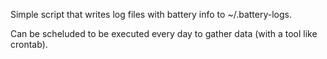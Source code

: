 Simple script that writes log files with battery info to ~/.battery-logs.

Can be scheluded to be executed every day to gather data (with a tool like crontab).
